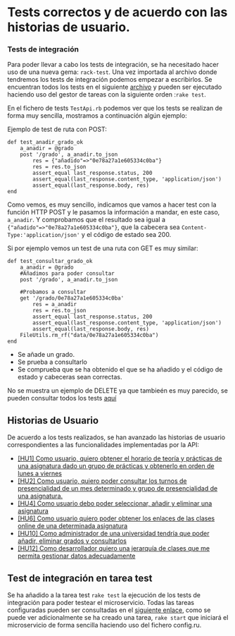 # Tests correctos y de acuerdo con las historias de usuario.

### Tests de integración
Para poder llevar a cabo los tests de integración, se ha necesitado hacer uso de una nueva gema: `rack-test`. Una vez importada al archivo donde tendremos los tests de integración podemos empezar a escribirlos. Se encuentran todos los tests en el siguiente [archivo](https://github.com/antoniocuadros/WhenToClass/blob/master/t/TestApi.rb) y pueden ser ejecutado haciendo uso del gestor de tareas con la siguiente orden :`rake test`.

En el fichero de tests `TestApi.rb` podemos ver que los tests se realizan de forma muy sencilla, mostramos a continuación algún ejemplo:

Ejemplo de test de ruta con POST:
```
def test_anadir_grado_ok
    a_anadir = @grado
    post '/grado', a_anadir.to_json    
        res = {"añadido"=>"0e78a27a1e605334c0ba"}
        res = res.to_json
        assert_equal last_response.status, 200
        assert_equal(last_response.content_type, 'application/json')
        assert_equal(last_response.body, res)
end
```
Como vemos, es muy sencillo, indicamos que vamos a hacer test con la función HTTP POST y le pasamos la información a mandar, en este caso, `a_anadir`. Y comprobamos que el resultado sea igual a `{"añadido"=>"0e78a27a1e605334c0ba"}`, que la cabecera sea `Content-Type:'application/json'` y el código de estado sea 200.

Si por ejemplo vemos un test de una ruta con GET es muy similar:

```
def test_consultar_grado_ok
    a_anadir = @grado
    #Añadimos para poder consultar
    post '/grado', a_anadir.to_json    

    #Probamos a consultar
    get '/grado/0e78a27a1e605334c0ba' 
        res = a_anadir
        res = res.to_json
        assert_equal last_response.status, 200
        assert_equal(last_response.content_type, 'application/json')
        assert_equal(last_response.body, res)
    FileUtils.rm_rf("data/0e78a27a1e605334c0ba")
end
```
- Se añade un grado.
- Se prueba a consultarlo
- Se comprueba que se ha obtenido el que se ha añadido y el código de estado y cabeceras sean correctas.

No se muestra un ejemplo de DELETE ya que tambieén es muy parecido, se pueden consultar todos los tests [aquí](https://github.com/antoniocuadros/WhenToClass/blob/master/t/TestApi.rb)


## Historias de Usuario
De acuerdo a los tests realizados, se han avanzado las historias de usuario correspondientes a las funcionalidades implementadas por la API:
- [[HU1] Como usuario, quiero obtener el horario de teoría y prácticas de una asignatura dado un grupo de prácticas y obtenerlo en orden de lunes a viernes](https://github.com/antoniocuadros/WhenToClass/issues/8)
- [[HU2] Como usuario, quiero poder consultar los turnos de presencialidad de un mes determinado y grupo de presencialidad de una asignatura.](https://github.com/antoniocuadros/WhenToClass/issues/9)
- [[HU4] Como usuario debo poder seleccionar, añadir y eliminar una asignatura](https://github.com/antoniocuadros/WhenToClass/issues/28)
- [[HU6] Como usuario quiero poder obtener los enlaces de las clases online de una determinada asignatura](https://github.com/antoniocuadros/WhenToClass/issues/47)
- [[HU10] Como administrador de una universidad tendría que poder añadir, eliminar grados y consultarlos](https://github.com/antoniocuadros/WhenToClass/issues/71)
- [[HU12] Como desarrollador quiero una jerarquía de clases que me permita gestionar datos adecuadamente](https://github.com/antoniocuadros/WhenToClass/issues/89)

## Test de integración en tarea test
Se ha añadido a la tarea test `rake test` la ejecución de los tests de integración para poder testear el microservicio. Todas las tareas configuradas pueden ser consultadas en el [siguiente enlace](https://github.com/antoniocuadros/WhenToClass/blob/master/Rakefile), como se puede ver adicionalmente se ha creado una tarea, `rake start` que iniciará el microservicio de forma sencilla haciendo uso del fichero config.ru.